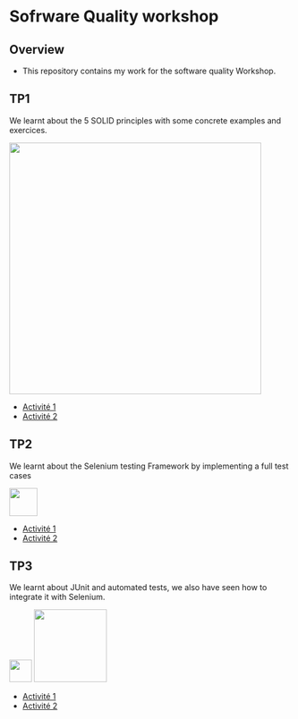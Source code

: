 # Sofrware Quality workshop

## Overview

- This repository contains my work for the software quality Workshop.

## TP1

We learnt about the 5 SOLID principles with some concrete examples and exercices.

<img src="https://miro.medium.com/max/1191/1*pzSz20jgRj0wqfS_8h0FLQ.png" width="450">

- [Activité 1](./tp1/act1)
- [Activité 2](./tp1/act2)

## TP2

We learnt about the Selenium testing Framework by implementing a full test cases

<img src="https://upload.wikimedia.org/wikipedia/commons/thumb/d/d5/Selenium_Logo.png/574px-Selenium_Logo.png?20200511151950" width="50">

- [Activité 1](./tp2/act1)
- [Activité 2](./tp2/act2)

## TP3

We learnt about JUnit and automated tests, we also have seen how to integrate it with Selenium. 

<div>
  <img src="https://upload.wikimedia.org/wikipedia/commons/thumb/d/d5/Selenium_Logo.png/574px-Selenium_Logo.png?20200511151950" width="40">
  <img src="https://user-images.githubusercontent.com/56405652/154819122-3d374ca0-6802-4ba6-a802-957f44f532ab.png" width="130">
</div>

- [Activité 1](./tp3/act1)
- [Activité 2](./tp3/act2)
